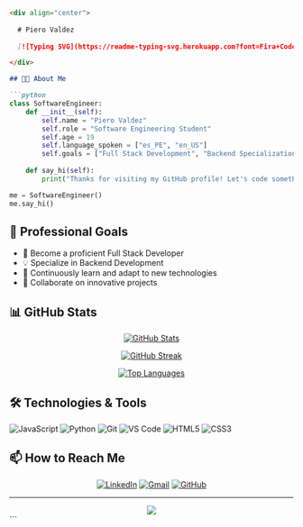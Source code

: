 ```markdown
<div align="center">
  
  # Piero Valdez
  
  [![Typing SVG](https://readme-typing-svg.herokuapp.com?font=Fira+Code&pause=1000&color=3BABF7&center=true&vCenter=true&width=435&lines=Software+Engineering+Student;Full+Stack+%26+Backend+Developer;Always+Learning+%26+Growing)](https://git.io/typing-svg)

</div>

## 👨‍💻 About Me

```python
class SoftwareEngineer:
    def __init__(self):
        self.name = "Piero Valdez"
        self.role = "Software Engineering Student"
        self.age = 19
        self.language_spoken = ["es_PE", "en_US"]
        self.goals = ["Full Stack Development", "Backend Specialization"]
        
    def say_hi(self):
        print("Thanks for visiting my GitHub profile! Let's code something amazing together!")

me = SoftwareEngineer()
me.say_hi()
```

## 🚀 Professional Goals

- 🎯 Become a proficient Full Stack Developer
- 💡 Specialize in Backend Development
- 🌱 Continuously learn and adapt to new technologies
- 🤝 Collaborate on innovative projects

## 📊 GitHub Stats

<div align="center">
  
  [![GitHub Stats](https://github-readme-stats.vercel.app/api?username=Sweaattx&show_icons=true&theme=tokyonight)](https://github.com/Sweaattx)
  
  [![GitHub Streak](https://github-readme-streak-stats.herokuapp.com/?user=Sweaattx&theme=tokyonight)](https://github.com/Sweaattx)
  
  [![Top Languages](https://github-readme-stats.vercel.app/api/top-langs/?username=Sweaattx&layout=compact&theme=tokyonight)](https://github.com/Sweaattx)

</div>

## 🛠️ Technologies & Tools
![JavaScript](https://img.shields.io/badge/-JavaScript-F7DF1E?style=flat-square&logo=javascript&logoColor=black)
![Python](https://img.shields.io/badge/-Python-3776AB?style=flat-square&logo=Python&logoColor=white)
![Git](https://img.shields.io/badge/-Git-F05032?style=flat-square&logo=git&logoColor=white)
![VS Code](https://img.shields.io/badge/-VS%20Code-007ACC?style=flat-square&logo=visual-studio-code)
![HTML5](https://img.shields.io/badge/-HTML5-E34F26?style=flat-square&logo=html5&logoColor=white)
![CSS3](https://img.shields.io/badge/-CSS3-1572B6?style=flat-square&logo=css3)

## 📫 How to Reach Me

<div align="center">
  
[![LinkedIn](https://img.shields.io/badge/LinkedIn-0077B5?style=for-the-badge&logo=linkedin&logoColor=white)](your-linkedin-url)
[![Gmail](https://img.shields.io/badge/Gmail-D14836?style=for-the-badge&logo=gmail&logoColor=white)](mailto:your-email@gmail.com)
[![GitHub](https://img.shields.io/badge/GitHub-100000?style=for-the-badge&logo=github&logoColor=white)](https://github.com/Sweaattx)

</div>

---

<div align="center">
  <img src="https://komarev.com/ghpvc/?username=Sweaattx&color=blue&style=flat-square&label=Profile+Views">
</div>
```
